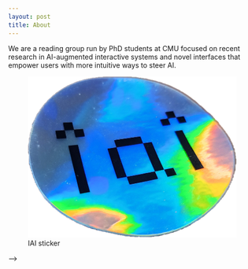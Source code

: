 ```yaml
---
layout: post
title: About
---
```


We are a reading group run by PhD students at CMU focused on recent research in AI-augmented interactive systems and novel interfaces that empower users with more intuitive ways to steer AI.

<figure>
  <img alt="iai sticker" src="/assets/images/sticker-photo.png" />
  <figcaption>
    IAI sticker
  </figcaption>
</figure> -->

<!-- From [Wikipedia](https://en.wikipedia.org/wiki/Christopher_Hitchens):


>The first wave of AI was about classification, where AI can recognize various types of input data: images, video, audio, language. The second wave of AI is now the generative wave, where you take that input data and produce new data. The third wave of AI will be the interactive phase. -->

